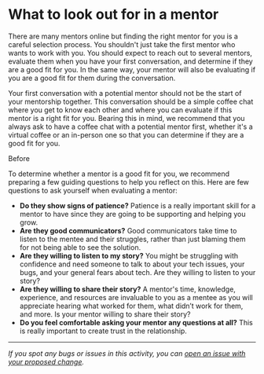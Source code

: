 # What to look out for in a mentor

There are many mentors online but finding the right mentor for you is a careful selection process. You shouldn't just take the first mentor who wants to work with you. You should expect to reach out to several mentors, evaluate them when you have your first conversation, and determine if they are a good fit for you. In the same way, your mentor will also be evaluating if you are a good fit for them during the conversation.

Your first conversation with a potential mentor should not be the start of your mentorship together. This conversation should be a simple coffee chat where you get to know each other and where you can evaluate if this mentor is a right fit for you. Bearing this in mind, we recommend that you always ask to have a coffee chat with a potential mentor first, whether it's a virtual coffee or an in-person one so that you can determine if they are a good fit for you.

Before

To determine whether a mentor is a good fit for you, we recommend preparing a few guiding questions to help you reflect on this. Here are few questions to ask yourself when evaluating a mentor:

- **Do they show signs of patience?** Patience is a really important skill for a mentor to have since they are going to be supporting and helping you grow.
- **Are they good communicators?** Good communicators take time to listen to the mentee and their struggles, rather than just blaming them for not being able to see the solution.
- **Are they willing to listen to my story?** You might be struggling with confidence and need someone to talk to about your tech issues, your bugs, and your general fears about tech. Are they willing to listen to your story?
- **Are they willing to share their story?** A mentor's time, knowledge, experience, and resources are invaluable to you as a mentee as you will appreciate hearing what worked for them, what didn’t work for them, and more. Is your mentor willing to share their story?
- **Do you feel comfortable asking your mentor any questions at all?** This is really important to create trust in the relationship.

------

_If you spot any bugs or issues in this activity, you can [open an issue with your proposed change](https://github.com/microverseinc/curriculum-transversal-skills/blob/main/git-github/articles/open_issue.md)._
